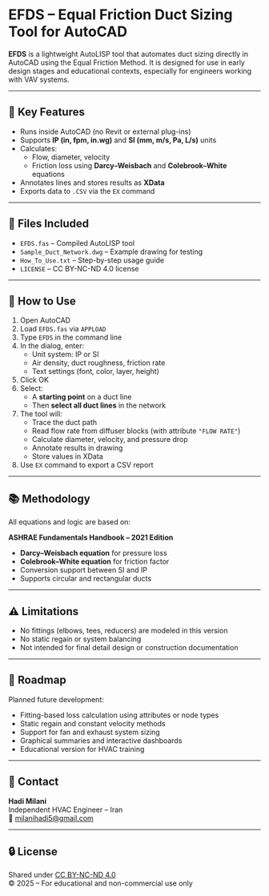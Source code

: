 # EFDS – Equal Friction Duct Sizing Tool for AutoCAD

**EFDS** is a lightweight AutoLISP tool that automates duct sizing directly in AutoCAD using the Equal Friction Method. It is designed for use in early design stages and educational contexts, especially for engineers working with VAV systems.

---

## 🚀 Key Features

- Runs inside AutoCAD (no Revit or external plug-ins)
- Supports **IP (in, fpm, in.wg)** and **SI (mm, m/s, Pa, L/s)** units
- Calculates:
  - Flow, diameter, velocity
  - Friction loss using **Darcy–Weisbach** and **Colebrook–White** equations
- Annotates lines and stores results as **XData**
- Exports data to `.CSV` via the `EX` command

---

## 📁 Files Included

- `EFDS.fas` – Compiled AutoLISP tool
- `Sample_Duct_Network.dwg` – Example drawing for testing
- `How_To_Use.txt` – Step-by-step usage guide
- `LICENSE` – CC BY-NC-ND 4.0 license

---

## 🔧 How to Use

1. Open AutoCAD  
2. Load `EFDS.fas` via `APPLOAD`
3. Type `EFDS` in the command line  
4. In the dialog, enter:
   - Unit system: IP or SI
   - Air density, duct roughness, friction rate
   - Text settings (font, color, layer, height)
5. Click OK
6. Select:
   - A **starting point** on a duct line
   - Then **select all duct lines** in the network
7. The tool will:
   - Trace the duct path
   - Read flow rate from diffuser blocks (with attribute `"FLOW RATE"`)
   - Calculate diameter, velocity, and pressure drop
   - Annotate results in drawing
   - Store values in XData
8. Use `EX` command to export a CSV report

---

## 📚 Methodology

All equations and logic are based on:

**ASHRAE Fundamentals Handbook – 2021 Edition**

- **Darcy–Weisbach equation** for pressure loss
- **Colebrook–White equation** for friction factor
- Conversion support between SI and IP
- Supports circular and rectangular ducts

---

## ⚠️ Limitations

- No fittings (elbows, tees, reducers) are modeled in this version
- No static regain or system balancing
- Not intended for final detail design or construction documentation

---

## 📌 Roadmap

Planned future development:

- Fitting-based loss calculation using attributes or node types
- Static regain and constant velocity methods
- Support for fan and exhaust system sizing
- Graphical summaries and interactive dashboards
- Educational version for HVAC training

---

## 📩 Contact

**Hadi Milani**  
Independent HVAC Engineer – Iran  
📧 milanihadi5@gmail.com

---

## 🔒 License

Shared under [CC BY-NC-ND 4.0](https://creativecommons.org/licenses/by-nc-nd/4.0/)  
© 2025 – For educational and non-commercial use only
